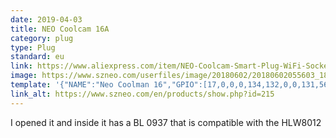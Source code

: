 ```yaml
---
date: 2019-04-03
title: NEO Coolcam 16A
category: plug
type: Plug
standard: eu
link: https://www.aliexpress.com/item/NEO-Coolcam-Smart-Plug-WiFi-Socket-3680W-16A-Power-Energy-Monitoring-Timer-Switch-EU-Outlet-Voice/32966183521.html
image: https://www.szneo.com/userfiles/image/20180602/20180602055603_18492.jpg
template: '{"NAME":"Neo Coolman 16","GPIO":[17,0,0,0,134,132,0,0,131,56,21,0,0],"FLAG":0,"BASE":45}' 
link_alt: https://www.szneo.com/en/products/show.php?id=215
---
```


I opened it and inside it has a BL 0937 that is compatible with the HLW8012
